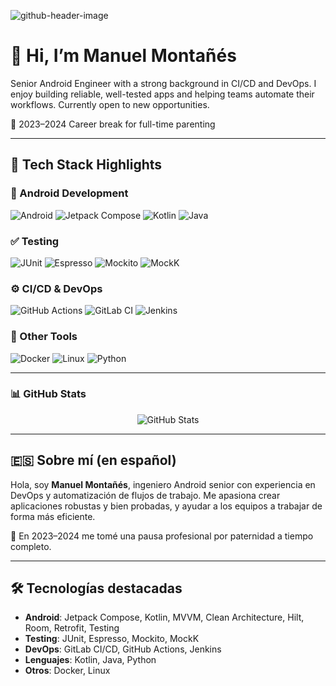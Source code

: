 ![github-header-image](https://github.com/mmontanes/mmontanes/assets/34583968/395ebb55-62d9-4ecb-aebf-aa7204858fda)

# 👋 Hi, I’m Manuel Montañés

Senior Android Engineer with a strong background in CI/CD and DevOps. I enjoy building reliable, well-tested apps and helping teams automate their workflows. Currently open to new opportunities.

🧸 2023–2024 Career break for full-time parenting

---

## 🧰 Tech Stack Highlights

### 📱 Android Development
![Android](https://img.shields.io/badge/Android-3DDC84?style=for-the-badge&logo=android&logoColor=white)
![Jetpack Compose](https://img.shields.io/badge/Jetpack%20Compose-4285F4?style=for-the-badge&logo=android&logoColor=white)
![Kotlin](https://img.shields.io/badge/Kotlin-7F52FF?style=for-the-badge&logo=kotlin&logoColor=white)
![Java](https://img.shields.io/badge/Java-ED8B00?style=for-the-badge&logo=java&logoColor=white)

### ✅ Testing
![JUnit](https://img.shields.io/badge/JUnit-25A162?style=for-the-badge&logo=java&logoColor=white)
![Espresso](https://img.shields.io/badge/Espresso-6DB33F?style=for-the-badge&logo=android&logoColor=white)
![Mockito](https://img.shields.io/badge/Mockito-FFCB2B?style=for-the-badge&logo=java&logoColor=black)
![MockK](https://img.shields.io/badge/MockK-8E44AD?style=for-the-badge&logo=kotlin&logoColor=white)

### ⚙️ CI/CD & DevOps
![GitHub Actions](https://img.shields.io/badge/GitHub%20Actions-2088FF?style=for-the-badge&logo=github-actions&logoColor=white)
![GitLab CI](https://img.shields.io/badge/GitLab%20CI-CD-FC6D26?style=for-the-badge&logo=gitlab&logoColor=white)
![Jenkins](https://img.shields.io/badge/Jenkins-D24939?style=for-the-badge&logo=jenkins&logoColor=white)

### 🧰 Other Tools
![Docker](https://img.shields.io/badge/Docker-2496ED?style=for-the-badge&logo=docker&logoColor=white)
![Linux](https://img.shields.io/badge/Linux-FCC624?style=for-the-badge&logo=linux&logoColor=black)
![Python](https://img.shields.io/badge/Python-3776AB?style=for-the-badge&logo=python&logoColor=white)

---
### 📊 GitHub Stats

<p align="center">
  <picture>
    <source 
      srcset="https://github-readme-stats.vercel.app/api?username=mmontanes&show_icons=true&theme=github_dark" 
      media="(prefers-color-scheme: dark)" />
    <source 
      srcset="https://github-readme-stats.vercel.app/api?username=mmontanes&show_icons=true&theme=default" 
      media="(prefers-color-scheme: light)" />
    <img 
      src="https://github-readme-stats.vercel.app/api?username=mmontanes&show_icons=true&theme=default" 
      alt="GitHub Stats" />
  </picture>
</p>


---

## 🇪🇸 Sobre mí (en español)

Hola, soy **Manuel Montañés**, ingeniero Android senior con experiencia en DevOps y automatización de flujos de trabajo. Me apasiona crear aplicaciones robustas y bien probadas, y ayudar a los equipos a trabajar de forma más eficiente.

🧸 En 2023–2024 me tomé una pausa profesional por paternidad a tiempo completo.

---

## 🛠 Tecnologías destacadas

- **Android**: Jetpack Compose, Kotlin, MVVM, Clean Architecture, Hilt, Room, Retrofit, Testing
- **Testing**: JUnit, Espresso, Mockito, MockK
- **DevOps**: GitLab CI/CD, GitHub Actions, Jenkins
- **Lenguajes**: Kotlin, Java, Python
- **Otros**: Docker, Linux
